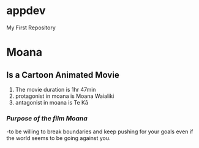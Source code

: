
# appdev
My First Repository
# Moana
## **Is a Cartoon Animated Movie**
1. The movie duration is 1hr 47min
2. protagonist in moana is Moana Waialiki
3. antagonist in moana is Te Kā
### *Purpose of the film Moana*
-to be willing to break boundaries and keep pushing for your goals even if the world seems to be going against you.
